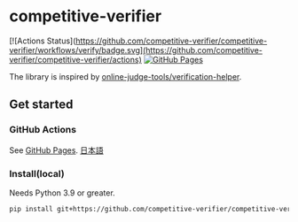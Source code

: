 # competitive-verifier

[![Actions Status](https://github.com/competitive-verifier/competitive-verifier/workflows/verify/badge.svg](https://github.com/competitive-verifier/competitive-verifier/actions) [![GitHub Pages](https://img.shields.io/static/v1?label=GitHub+Pages&message=+&color=brightgreen&logo=github)](https://competitive-verifier.github.io/competitive-verifier)

The library is inspired by [online-judge-tools/verification-helper](https://github.com/online-judge-tools/verification-helper).

## Get started

### GitHub Actions

See [GitHub Pages](https://competitive-verifier.github.io/competitive-verifier/installer.html).
[日本語](https://competitive-verifier.github.io/competitive-verifier/installer.ja.html)

### Install(local)

Needs Python 3.9 or greater.

```sh
pip install git+https://github.com/competitive-verifier/competitive-verifier.git@main
```